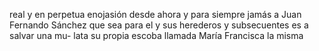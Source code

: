 real y en perpetua enojasión desde ahora y para siempre jamás a Juan Fernando Sánchez que sea para el y sus herederos y subsecuentes es a salvar una mu- lata su propia escoba llamada María Francisca la misma